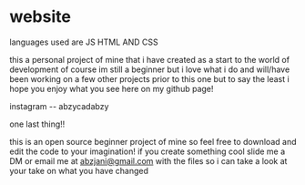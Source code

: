 # website
languages used are JS  HTML AND CSS

this a personal project of mine that i have created as a start to the world of development 
of course im still a beginner but i love what i do and will/have been working on a few other projects prior to this one but to say the least i hope you enjoy what you see here on my github page!

instagram -- abzycadabzy

one last thing!!

this is an open source beginner project of mine so feel free to download and edit the code to your imagination! 
if you create something cool slide me a DM or email me at abzjani@gmail.com with the files so i can take a look at your take on what you have changed 
